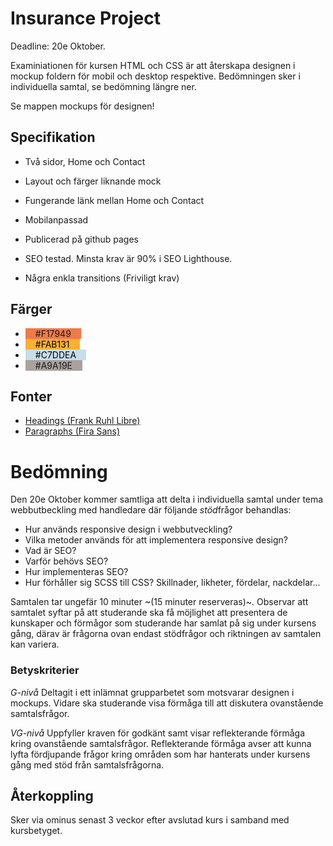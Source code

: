 # Insurance Project
Deadline: 20e Oktober.

Examiniationen för kursen HTML och CSS är att återskapa designen i mockup foldern för mobil och desktop respektive. Bedömningen sker i individuella samtal, se bedömning längre ner.

Se mappen mockups för designen!

## Specifikation

* Två sidor, Home och Contact
* Layout och färger liknande mock
* Fungerande länk mellan Home och Contact
* Mobilanpassad
* Publicerad på github pages
* SEO testad. Minsta krav är 90% i SEO Lighthouse.

* Några enkla transitions (Friviligt krav)

## Färger

* <span style="background-color:#F17949; padding: 0 1rem;">#F17949</span>
* <span style="background-color:#FAB131; padding: 0 1rem; color: black;">#FAB131</span>
* <span style="background-color:#C7DDEA; padding: 0 1rem; color: black;">#C7DDEA</span>
* <span style="background-color:#A9A19E; padding: 0 1rem">#A9A19E</span>

## Fonter

* [Headings (Frank Ruhl Libre)](https://fonts.google.com/specimen/Frank+Ruhl+Libre)
* [Paragraphs (Fira Sans)](https://fonts.google.com/specimen/Fira+Sans)


# Bedömning

Den 20e Oktober kommer samtliga att delta i individuella samtal under tema webbutbeckling med handledare där följande *stöd*frågor behandlas:

- Hur används responsive design i webbutveckling?
- Vilka metoder används för att implementera responsive design?
- Vad är SEO?
- Varför behövs SEO?
- Hur implementeras SEO?
- Hur förhåller sig SCSS till CSS? Skillnader, likheter, fördelar, nackdelar...

Samtalen tar ungefär 10 minuter ~(15 minuter reserveras)~. Observar att samtalet syftar på att studerande ska få möjlighet att presentera de kunskaper och förmågor som studerande har samlat på sig under kursens gång, därav är frågorna ovan endast stödfrågor och riktningen av samtalen kan variera.

### Betyskriterier

*G-nivå*
Deltagit i ett inlämnat grupparbetet som motsvarar designen i mockups. Vidare ska studerande visa förmåga till att diskutera ovanstående samtalsfrågor.

*VG-nivå*
Uppfyller kraven för godkänt samt visar reflekterande förmåga kring ovanstående samtalsfrågor. Reflekterande förmåga avser att kunna lyfta fördjupande frågor kring områden som har hanterats under kursens gång med stöd från samtalsfrågorna.

## Återkoppling

Sker via ominus senast 3 veckor efter avslutad kurs i samband med kursbetyget.

